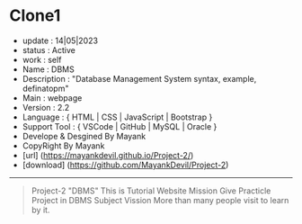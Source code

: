 # Clone1

- update : 14|05|2023
- status : Active
- work : self 
- Name : DBMS
- Description : "Database Management System syntax, example, definatopm"
- Main : webpage
- Version : 2.2
- Language : { HTML | CSS | JavaScript | Bootstrap }
- Support Tool : { VSCode | GitHub | MySQL | Oracle }
- Develope & Desgined By Mayank
- CopyRight By Mayank
- [url] (https://mayankdevil.github.io/Project-2/)
- [download] (https://github.com/MayankDevil/Project-2)

---

> Project-2 "DBMS"
> This is  Tutorial Website
> Mission Give Practicle Project in DBMS Subject
> Vission More than many people visit to learn by it.
